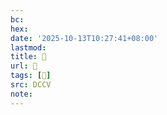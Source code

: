 ```yaml
---
bc:
hex:
date: '2025-10-13T10:27:41+08:00'
lastmod:
title: 􅉻
url: 􅉻
tags: [𩎂]
src: DCCV
note:
---
```

